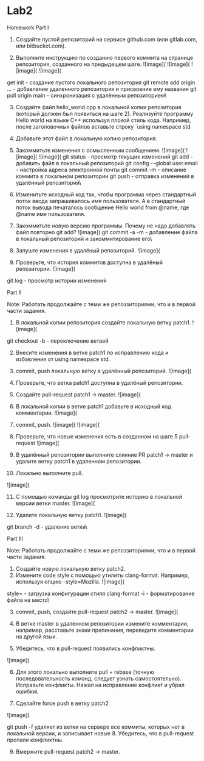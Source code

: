 # Lab2
Homework
Part I
1. Создайте пустой репозиторий на сервисе github.com (или gitlab.com, или bitbucket.com).

2. Выполните инструкцию по созданию первого коммита на странице репозитория, созданного на предыдещем шаге. ![image]( ![image]( ![image]( ![image](

get init - создание пустого локального репозитория
git remote add origin ... - добавление удаленного репозитория и присвоение ему названия
git pull origin main - синхронизация с удалённым репозиторием\

3. Создайте файл hello_world.cpp в локальной копии репозитория (который должен был появиться на шаге 2). Реализуйте программу Hello world на языке C++ используя плохой стиль кода. Например, после заголовочных файлов вставьте строку `using namespace std

4. Добавьте этот файл в локальную копию репозитория.

5. Закоммитьте изменения с осмысленным сообщением. ![image]( ![image]( ![image]( git status - просмотр текущих изменений
git add - добавить файл в локальный репозиторий
git config --global user.email - настройка адреса электронной почты
git commit -m - описание коммита в локальном репозитории
git push - отправка изменений в удалённый репозиторий\

6. Изменитьте исходный код так, чтобы программа через стандартный поток ввода запрашивалось имя пользователя. А в стандартный поток вывода печаталось сообщение Hello world from @name, где @name имя пользователя.

7. Закоммитьте новую версию программы. Почему не надо добавлять файл повторно git add? ![image]( git commit -a -m - добавление файла в локальный репозиторий и закоммитирование его\

8. Запуште изменения в удалёный репозиторий. ![image](

9. Проверьте, что история коммитов доступна в удалёный репозитории. ![image](

git log - просмотр истории изменений



Part II



Note: Работать продолжайте с теми же репоззиториями, что и в первой части задания.

1. В локальной копии репозитория создайте локальную ветку patch1.
![image](

git checkout -b - переключение ветвей

2. Внесите изменения в ветке patch1 по исправлению кода и избавления от using namespace std.

3. commit, push локальную ветку в удалённый репозиторий. ![image](

4. Проверьте, что ветка patch1 доступна в удалёный репозитории.

5. Создайте pull-request patch1 -> master. ![image](

6. В локальной копии в ветке patch1 добавьте в исходный код комментарии. ![image](

7. commit, push. ![image]( ![image](

8. Проверьте, что новые изменения есть в созданном на шаге 5 pull-request ![image](

9. В удалённый репозитории выполните слияние PR patch1 -> master и удалите ветку patch1 в удаленном репозитории.

10. Локально выполните pull.

![image](

11. С помощью команды git log просмотрите историю в локальной версии ветки master.
![image](

12. Удалите локальную ветку patch1.
![image](

git branch -d - удаление ветки\



Part III



Note: Работать продолжайте с теми же репоззиториями, что и в первой части задания.

1. Создайте новую локальную ветку patch2.
2. Измените code style с помощью утилиты clang-format. Например, используя опцию -style=Mozilla.
![image](

style= - загрузка конфигурации стиля
clang-format -i - форматирование файла на место\

3. commit, push, создайте pull-request patch2 -> master.
![image](

4. В ветке master в удаленном репозитории измените комментарии, например, расставьте знаки препинания, переведите комментарии на другой язык.

5. Убедитесь, что в pull-request появились конфликтны.

![image](

6. Для этого локально выполните pull + rebase (точную последовательность команд, следует узнать самостоятельно). Исправьте конфликты. Нажал на исправление конфликт и убрал ошибки\

7. Сделайте force push в ветку patch2

![image](

git push -f удаляет из ветки на сервере все коммиты, которых нет в локальной версии, и записывает новые
8. Убедитеcь, что в pull-request пропали конфликтны.

9. Вмержите pull-request patch2 -> master.

